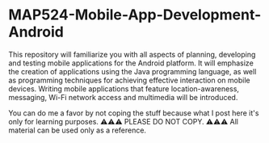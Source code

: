 # MAP524-Mobile-App-Development-Android
This repository will familiarize you with all aspects of planning, developing and testing mobile applications for the Android platform. It will emphasize the creation of applications using the Java programming language, as well as programming techniques for achieving effective interaction on mobile devices. Writing mobile applications that feature location-awareness, messaging, Wi-Fi network access and multimedia will be introduced. 

You can do me a favor by not coping the stuff because what I post here it's only for learning purposes. ⚠️⚠️⚠️ PLEASE DO NOT COPY. ⚠️⚠️⚠️ All material can be used only as a reference.
